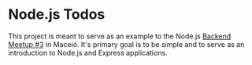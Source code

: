 # Node.js Todos

This project is meant to serve as an example to the Node.js [Backend Meetup #3](https://www.meetup.com/pt-BR/GDG-Maceio/events/240742573/?comment_table_id=481401090&comment_table_name=event_comment) in Maceió. It's primary goal is to be simple and to serve as an introduction to  Node.js and Express applications.
